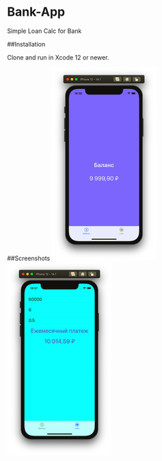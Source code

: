 # Bank-App
Simple Loan Calc for Bank

##Installation

Clone and run in Xcode 12 or newer.

##Screenshots
![Screenshot 1](https://github.com/ghettodimasta/Bank-App/blob/main/Screenshots/Screenshot1.png)
![Screenshot 2](https://github.com/ghettodimasta/Bank-App/blob/main/Screenshots/Screenshot2.png)
